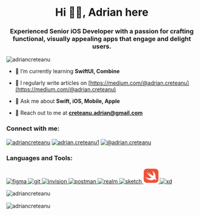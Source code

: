 <h1 align="center">Hi 👋🏼, Adrian here</h1>
<h3 align="center">Experienced Senior iOS Developer with a passion for crafting functional, visually appealing apps that engage and delight users.</h3>

<p align="left"> <img src="https://komarev.com/ghpvc/?username=adriancreteanu&label=Profile%20views&color=0e75b6&style=flat" alt="adriancreteanu" /> </p>

- 🌱 I’m currently learning **SwiftUI, Combine**

- 📝 I regularly write articles on [https://medium.com/@adrian.creteanu](https://medium.com/@adrian.creteanu)

- 💬 Ask me about **Swift, iOS, Mobile, Apple**

- 📮 Reach out to me at **creteanu.adrian@gmail.com**

<h3 align="left">Connect with me:</h3>
<p align="left">
<a href="https://linkedin.com/in/adriancreteanu" target="blank"><img align="center" src="https://raw.githubusercontent.com/rahuldkjain/github-profile-readme-generator/master/src/images/icons/Social/linked-in-alt.svg" alt="adriancreteanu" height="30" width="40" /></a>
<a href="https://instagram.com/adrian.creteanu1" target="blank"><img align="center" src="https://raw.githubusercontent.com/rahuldkjain/github-profile-readme-generator/master/src/images/icons/Social/instagram.svg" alt="adrian.creteanu1" height="30" width="40" /></a>
<a href="https://medium.com/@adrian.creteanu" target="blank"><img align="center" src="https://raw.githubusercontent.com/rahuldkjain/github-profile-readme-generator/master/src/images/icons/Social/medium.svg" alt="@adrian.creteanu" height="30" width="40" /></a>
</p>

<h3 align="left">Languages and Tools:</h3>
<p align="left"> <a href="https://www.figma.com/" target="_blank" rel="noreferrer"> <img src="https://www.vectorlogo.zone/logos/figma/figma-icon.svg" alt="figma" width="40" height="40"/> </a> <a href="https://git-scm.com/" target="_blank" rel="noreferrer"> <img src="https://www.vectorlogo.zone/logos/git-scm/git-scm-icon.svg" alt="git" width="40" height="40"/> </a> <a href="https://www.invisionapp.com/" target="_blank" rel="noreferrer"> <img src="https://www.vectorlogo.zone/logos/invisionapp/invisionapp-icon.svg" alt="invision" width="40" height="40"/> </a> <a href="https://postman.com" target="_blank" rel="noreferrer"> <img src="https://www.vectorlogo.zone/logos/getpostman/getpostman-icon.svg" alt="postman" width="40" height="40"/> </a> <a href="https://realm.io/" target="_blank" rel="noreferrer"> <img src="https://raw.githubusercontent.com/bestofjs/bestofjs-webui/8665e8c267a0215f3159df28b33c365198101df5/public/logos/realm.svg" alt="realm" width="40" height="40"/> </a> <a href="https://www.sketch.com/" target="_blank" rel="noreferrer"> <img src="https://www.vectorlogo.zone/logos/sketchapp/sketchapp-icon.svg" alt="sketch" width="40" height="40"/> </a> <a href="https://developer.apple.com/swift/" target="_blank" rel="noreferrer"> <img src="https://raw.githubusercontent.com/devicons/devicon/master/icons/swift/swift-original.svg" alt="swift" width="40" height="40"/> </a> <a href="https://www.adobe.com/products/xd.html" target="_blank" rel="noreferrer"> <img src="https://cdn.worldvectorlogo.com/logos/adobe-xd.svg" alt="xd" width="40" height="40"/> </a> </p>

<p><img align="center" src="https://github-readme-stats.vercel.app/api/top-langs?username=adriancreteanu&show_icons=true&locale=en&layout=compact" alt="adriancreteanu" /></p>

<p><img align="center" src="https://github-readme-streak-stats.herokuapp.com/?user=adriancreteanu&" alt="adriancreteanu" /></p>
